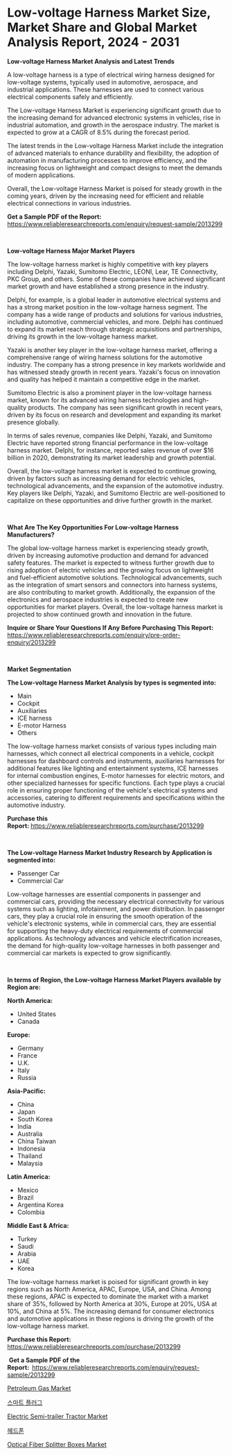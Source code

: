 <p><h1>Low-voltage Harness Market Size, Market Share and Global Market Analysis Report, 2024 - 2031</h1></p><p><strong>Low-voltage Harness Market Analysis and Latest Trends</strong></p>
<p><p>A low-voltage harness is a type of electrical wiring harness designed for low-voltage systems, typically used in automotive, aerospace, and industrial applications. These harnesses are used to connect various electrical components safely and efficiently.</p><p>The Low-voltage Harness Market is experiencing significant growth due to the increasing demand for advanced electronic systems in vehicles, rise in industrial automation, and growth in the aerospace industry. The market is expected to grow at a CAGR of 8.5% during the forecast period.</p><p>The latest trends in the Low-voltage Harness Market include the integration of advanced materials to enhance durability and flexibility, the adoption of automation in manufacturing processes to improve efficiency, and the increasing focus on lightweight and compact designs to meet the demands of modern applications.</p><p>Overall, the Low-voltage Harness Market is poised for steady growth in the coming years, driven by the increasing need for efficient and reliable electrical connections in various industries.</p></p>
<p><strong>Get a Sample PDF of the Report:&nbsp;</strong> <a href="https://www.reliableresearchreports.com/enquiry/request-sample/2013299">https://www.reliableresearchreports.com/enquiry/request-sample/2013299</a></p>
<p>&nbsp;</p>
<p><strong>Low-voltage Harness Major Market Players</strong></p>
<p><p>The low-voltage harness market is highly competitive with key players including Delphi, Yazaki, Sumitomo Electric, LEONI, Lear, TE Connectivity, PKC Group, and others. Some of these companies have achieved significant market growth and have established a strong presence in the industry.</p><p>Delphi, for example, is a global leader in automotive electrical systems and has a strong market position in the low-voltage harness segment. The company has a wide range of products and solutions for various industries, including automotive, commercial vehicles, and more. Delphi has continued to expand its market reach through strategic acquisitions and partnerships, driving its growth in the low-voltage harness market.</p><p>Yazaki is another key player in the low-voltage harness market, offering a comprehensive range of wiring harness solutions for the automotive industry. The company has a strong presence in key markets worldwide and has witnessed steady growth in recent years. Yazaki's focus on innovation and quality has helped it maintain a competitive edge in the market.</p><p>Sumitomo Electric is also a prominent player in the low-voltage harness market, known for its advanced wiring harness technologies and high-quality products. The company has seen significant growth in recent years, driven by its focus on research and development and expanding its market presence globally.</p><p>In terms of sales revenue, companies like Delphi, Yazaki, and Sumitomo Electric have reported strong financial performance in the low-voltage harness market. Delphi, for instance, reported sales revenue of over $16 billion in 2020, demonstrating its market leadership and growth potential.</p><p>Overall, the low-voltage harness market is expected to continue growing, driven by factors such as increasing demand for electric vehicles, technological advancements, and the expansion of the automotive industry. Key players like Delphi, Yazaki, and Sumitomo Electric are well-positioned to capitalize on these opportunities and drive further growth in the market.</p></p>
<p>&nbsp;</p>
<p><strong>What Are The Key Opportunities For Low-voltage Harness Manufacturers?</strong></p>
<p><p>The global low-voltage harness market is experiencing steady growth, driven by increasing automotive production and demand for advanced safety features. The market is expected to witness further growth due to rising adoption of electric vehicles and the growing focus on lightweight and fuel-efficient automotive solutions. Technological advancements, such as the integration of smart sensors and connectors into harness systems, are also contributing to market growth. Additionally, the expansion of the electronics and aerospace industries is expected to create new opportunities for market players. Overall, the low-voltage harness market is projected to show continued growth and innovation in the future.</p></p>
<p><strong>Inquire or Share Your Questions If Any Before Purchasing This Report:</strong> <a href="https://www.reliableresearchreports.com/enquiry/pre-order-enquiry/2013299">https://www.reliableresearchreports.com/enquiry/pre-order-enquiry/2013299</a></p>
<p>&nbsp;</p>
<p><strong>Market Segmentation</strong></p>
<p><strong>The Low-voltage Harness Market Analysis by types is segmented into:</strong></p>
<p><ul><li>Main</li><li>Cockpit</li><li>Auxiliaries</li><li>ICE harness</li><li>E-motor Harness</li><li>Others</li></ul></p>
<p><p>The low-voltage harness market consists of various types including main harnesses, which connect all electrical components in a vehicle, cockpit harnesses for dashboard controls and instruments, auxiliaries harnesses for additional features like lighting and entertainment systems, ICE harnesses for internal combustion engines, E-motor harnesses for electric motors, and other specialized harnesses for specific functions. Each type plays a crucial role in ensuring proper functioning of the vehicle's electrical systems and accessories, catering to different requirements and specifications within the automotive industry.</p></p>
<p><strong>Purchase this Report:&nbsp;</strong><a href="https://www.reliableresearchreports.com/purchase/2013299">https://www.reliableresearchreports.com/purchase/2013299</a></p>
<p>&nbsp;</p>
<p><strong>The Low-voltage Harness Market Industry Research by Application is segmented into:</strong></p>
<p><ul><li>Passenger Car</li><li>Commercial Car</li></ul></p>
<p><p>Low-voltage harnesses are essential components in passenger and commercial cars, providing the necessary electrical connectivity for various systems such as lighting, infotainment, and power distribution. In passenger cars, they play a crucial role in ensuring the smooth operation of the vehicle's electronic systems, while in commercial cars, they are essential for supporting the heavy-duty electrical requirements of commercial applications. As technology advances and vehicle electrification increases, the demand for high-quality low-voltage harnesses in both passenger and commercial car markets is expected to grow significantly.</p></p>
<p>&nbsp;</p>
<p><strong>In terms of Region, the Low-voltage Harness Market Players available by Region are:</strong></p>
<p>
    <p> <strong> North America: </strong>
        <ul>
            <li>United States</li>
            <li>Canada</li>
        </ul>
        </p> 
    <p> <strong> Europe: </strong>
        <ul>
            <li>Germany</li>
            <li>France</li>
            <li>U.K.</li>
            <li>Italy</li>
            <li>Russia</li>
        </ul>
        </p> 
    <p> <strong> Asia-Pacific: </strong>
        <ul>
            <li>China</li>
            <li>Japan</li>
            <li>South Korea</li>
            <li>India</li>
            <li>Australia</li>
            <li>China Taiwan</li>
            <li>Indonesia</li>
            <li>Thailand</li>
            <li>Malaysia</li>
        </ul>
        </p> 
    <p> <strong> Latin America: </strong>
        <ul>
            <li>Mexico</li>
            <li>Brazil</li>
            <li>Argentina Korea</li>
            <li>Colombia</li>
        </ul>
        </p> 
    <p> <strong> Middle East & Africa: </strong>
        <ul>
            <li>Turkey</li>
            <li>Saudi</li>
            <li>Arabia</li>
            <li>UAE</li>
            <li>Korea</li>
        </ul>
    </p>
    </p>
<p><p>The low-voltage harness market is poised for significant growth in key regions such as North America, APAC, Europe, USA, and China. Among these regions, APAC is expected to dominate the market with a market share of 35%, followed by North America at 30%, Europe at 20%, USA at 10%, and China at 5%. The increasing demand for consumer electronics and automotive applications in these regions is driving the growth of the low-voltage harness market.</p></p>
<p><strong>Purchase this Report: </strong><a href="https://www.reliableresearchreports.com/purchase/2013299">https://www.reliableresearchreports.com/purchase/2013299</a></p>
<p>&nbsp;<strong>Get a Sample PDF of the Report:&nbsp;&nbsp;</strong><a href="https://www.reliableresearchreports.com/enquiry/request-sample/2013299">https://www.reliableresearchreports.com/enquiry/request-sample/2013299</a></p>
<p><strong></strong></p>
<p><p><a href="https://issuu.com/reportprime-2/docs/petroleum-gas-market-size-2030.pptx">Petroleum Gas Market</a></p><p><a href="https://github.com/bunxhcci35271755/Market-Research-Report-List-1/blob/main/3928955189156.md">스마트 플러그</a></p><p><a href="https://github.com/derrinmiltonellis35gcl/Market-Research-Report-List-1/blob/main/electric-semi-trailer-tractor-market.md">Electric Semi-trailer Tractor Market</a></p><p><a href="https://github.com/fredrickeglers/Market-Research-Report-List-1/blob/main/3338621189157.md">헤드폰</a></p><p><a href="https://view.publitas.com/reportprime-1/optical-fiber-splitter-boxes-market-size-2023-2030-global-industrial-analysis-key-geographical-regions-market-share-top-key-players-product-types-and-forecast-research-report/">Optical Fiber Splitter Boxes Market</a></p></p>